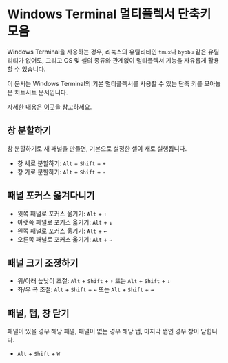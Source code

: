 # Windows Terminal 멀티플렉서 단축키 모음

Windows Terminal을 사용하는 경우, 리눅스의 유틸리티인 `tmux`나 `byobu` 같은 유틸리티가 없어도, 그리고 OS 및 셸의 종류와 관계없이 멀티플렉서 기능을 자유롭게 활용할 수 있습니다.

이 문서는 Windows Terminal의 기본 멀티플렉서를 사용할 수 있는 단축 키를 모아놓은 치트시트 문서입니다.

자세한 내용은 [이곳](https://docs.microsoft.com/en-us/windows/terminal/panes)을 참고하세요.

## 창 분할하기

창 분할하기로 새 패널을 만들면, 기본으로 설정한 셸이 새로 실행됩니다.

- 창 세로 분할하기: `Alt` + `Shift` + `+`
- 창 가로 분할하기: `Alt` + `Shift` + `-`

## 패널 포커스 옮겨다니기

- 윗쪽 패널로 포커스 옮기기: `Alt` + `↑`
- 아랫쪽 패널로 포커스 옮기기: `Alt` + `↓`
- 왼쪽 패널로 포커스 옮기기: `Alt` + `←`
- 오른쪽 패널로 포커스 옮기기: `Alt` + `→`

## 패널 크기 조정하기

- 위/아래 높낮이 조절: `Alt` + `Shift` + `↑` 또는 `Alt` + `Shift` + `↓`
- 좌/우 폭 조절: `Alt` + `Shift` + `←` 또는 `Alt` + `Shift` + `→`

## 패널, 탭, 창 닫기

패널이 있을 경우 해당 패널, 패널이 없는 경우 해당 탭, 마지막 탭인 경우 창이 닫힙니다.

- `Alt` + `Shift` + `W`

